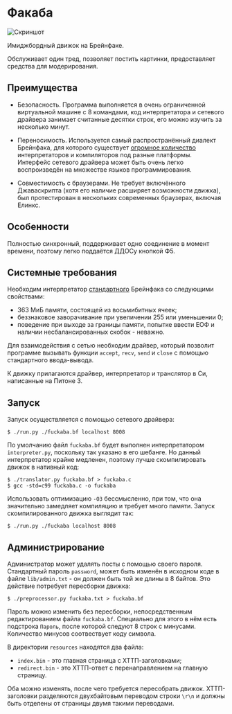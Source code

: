 Факаба
======

![Скриншот](http://s12.postimg.org/kwbyav1ct/Screenshot.png)

Имиджбордный движок на Брейнфаке.

Обслуживает один тред, позволяет постить картинки, предоставляет средства для модерирования.

Преимущества
------------

- Безопасность. Программа выполняется в очень ограниченной виртуальной машине с 8 командами, код интерпретатора и сетевого драйвера занимает считанные десятки строк, его можно изучить за несколько минут.

- Переносимость. Используется самый распространённый диалект Брейнфака, для которого существует [огромное количество](https://esolangs.org/wiki/Brainfuck_implementations) интерпретаторов и компиляторов под разные платформы. Интерфейс сетевого драйвера может быть очень легко воспроизведён на множестве языков программирования.

- Совместимость с браузерами. Не требует включённого Джаваскрипта (хотя его наличие расширяет возможности движка), был протестирован в нескольких современных браузерах, включая Елинкс.

Особенности
-----------

Полностью синхронный, поддерживает одно соединение в момент времени, поэтому легко поддаётся ДДОСу кнопкой Ф5.

Системные требования
--------------------

Необходим интерпретатор [стандартного](http://www.muppetlabs.com/~breadbox/bf/standards.html) Брейнфака со следующими свойствами:
- 363 МиБ памяти, состоящей из восьмибитных ячеек;
- беззнаковое заворачивание при увеличении 255 или уменьшении 0;
- поведение при выходе за границы памяти, попытке ввести ЕОФ и наличии несбалансированных скобок - неважно.

Для взаимодействия с сетью необходим драйвер, который позволит программе вызывать функции `accept`, `recv`, `send` и `close` с помощью стандартного ввода-вывода.

К движку прилагаются драйвер, интерпретатор и транслятор в Си, написанные на Питоне 3.

Запуск
------

Запуск осуществляется с помощью сетевого драйвера:

	$ ./run.py ./fuckaba.bf localhost 8008

По умолчанию файл `fuckaba.bf` будет выполнен интерпретатором `interpreter.py`, поскольку так указано в его шебанге. Но данный интерпретатор крайне медленен, поэтому лучше скомпилировать движок в нативный код:

	$ ./translator.py fuckaba.bf > fuckaba.c
	$ gcc -std=c99 fuckaba.c -o fuckaba

Использовать оптимизацию `-O3` бессмысленно, при том, что она значительно замедляет компиляцию и требует много памяти. Запуск скомпилированного движка выглядит так:

	$ ./run.py ./fuckaba localhost 8008

Администрирование
-----------------

Администратор может удалять посты с помощью своего пароля. Стандартный пароль `password`, может быть изменён в исходном коде в файле `lib/admin.txt` - он должен быть той же длины в 8 байтов. Это действие потребует пересборки движка:

	$ ./preprocessor.py fuckaba.txt > fuckaba.bf

Пароль можно изменить без пересборки, непосредственным редактированием файла `fuckaba.bf`. Специально для этого в нём есть подстрока `Пароль`, после которой следуют 8 строк с минусами. Количество минусов соотвествует коду символа.

В директории `resources` находятся два файла:
- `index.bin` - это главная страница с ХТТП-заголовками;
- `redirect.bin` - это ХТТП-ответ с перенаправлением на главную страницу.

Оба можно изменять, после чего требуется пересобрать движок. ХТТП-заголовки разделяются двухбайтовым переводом строки `\r\n` и должны быть отделены от страницы двумя такими переводами.
